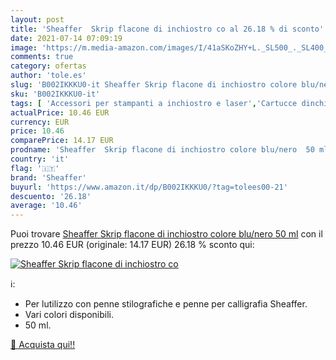 ```yaml
---
layout: post
title: 'Sheaffer  Skrip flacone di inchiostro co al 26.18 % di sconto'
date: 2021-07-14 07:09:19
image: 'https://m.media-amazon.com/images/I/41aSKoZHY+L._SL500_._SL400_.jpg'
comments: true
category: ofertas
author: 'tole.es'
slug: 'B002IKKKU0-it Sheaffer Skrip flacone di inchiostro colore blu/nero 50 ml'
sku: 'B002IKKKU0-it'
tags: [ 'Accessori per stampanti a inchiostro e laser','Cartucce dinchiostro','Informatica','Stampanti e accessori','sheaffer', ]
actualPrice: 10.46 EUR
currency: EUR
price: 10.46
comparePrice: 14.17 EUR
prodname: 'Sheaffer  Skrip flacone di inchiostro colore blu/nero  50 ml'
country: 'it'
flag: '🇮🇹'
brand: 'Sheaffer'
buyurl: 'https://www.amazon.it/dp/B002IKKKU0/?tag=tolees00-21'
descuento: '26.18'
average: '10.46'
---
```


Puoi trovare [Sheaffer  Skrip flacone di inchiostro colore blu/nero  50 ml](https://www.amazon.it/dp/B002IKKKU0/?tag=tolees00-21) con il prezzo 10.46 EUR (originale: 14.17 EUR) 26.18 % sconto qui:

[![Sheaffer  Skrip flacone di inchiostro co](https://m.media-amazon.com/images/I/41aSKoZHY+L._SL500_._SL400_.jpg)](https://www.amazon.it/dp/B002IKKKU0/?tag=tolees00-21)

ℹ️:

- Per lutilizzo con penne stilografiche e penne per calligrafia Sheaffer.
- Vari colori disponibili.
- 50 ml.

[🛒 Acquista qui!!](https://www.amazon.it/dp/B002IKKKU0/?tag=tolees00-21)

